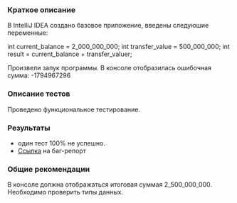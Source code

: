 ### Краткое описание

В IntelliJ IDEA создано базовое приложение, введены следуюшие переменные:

int current_balance = 2_000_000_000;
int transfer_value = 500_000_000;
int result = current_balance + transfer_valuer;

Произвели запук программы. В консоле отобразилась ошибочная сумма: -1794967296

### Описание тестов

Проведено функциональное тестирование.

### Результаты

 - один тест 100% не успешно.
 - [Ссылка](https://github.com/AlexPahomov/javaLesson2task2/issues) на баг-репорт

### Общие рекомендации

В консоле должна отображаться итоговая суммая  2_500_000_000. Необходимо проверить типы данных.
